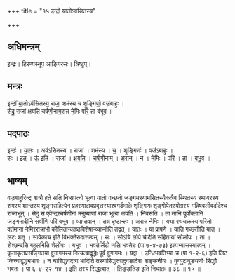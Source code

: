 +++
title = "१५ इन्द्रो यातोऽवसितस्य"

+++
## अधिमन्त्रम्
इन्द्रः। हिरण्यस्तूप आङ्गिरसः। त्रिष्टुप्।

## मन्त्रः
इन्द्रो॑ या॒तोऽव॑सितस्य॒ राजा॒ शम॑स्य च शृ॒ङ्गिणो॒ वज्र॑बाहुः ।  
सेदु॒ राजा॑ क्षयति चर्षणी॒नाम॒रान्न ने॒मिः परि॒ ता ब॑भूव ॥

## पदपाठः
इन्द्रः॑ । या॒तः । अव॑ऽसितस्य । राजा॑ । शम॑स्य । च॒ । शृ॒ङ्गिणः॑ । वज्र॑ऽबाहुः ।  
सः । इत् । ऊं॒ इति॑ । राजा॑ । क्ष॒य॒ति॒ । च॒र्ष॒णी॒नाम् । अ॒रान् । न । ने॒मिः । परि॑ । ता । ब॒भू॒व॒ ॥

## भाष्यम्
वज्रबाहुरिन्द्रः शत्रौ हते सति निःसपत्नो भूत्वा यातो गच्छतो जङ्गमस्यामसितस्यैकत्रैव स्थितस्य स्थावरस्य शमस्य शान्तस्य शृङ्गराहित्येन प्रहरणादावप्रवृत्तस्याश्वगर्दभादेः शृङ्गिणः शृङ्गोपेतस्योग्रस्य महिषबलीवर्दादेश्च राजाभूत् । सेदु स एवेन्द्रश्चर्षणीनां मनुष्याणां राजा भूत्वा क्षयति । निवसति । ता तानि पूर्वोक्तानि जङ्गमादीनि सर्वाणि परि बभूव । व्याप्तवान् । तत्र दृष्टान्तः । अरान्न नेमिः । यथा रथचक्रस्य परितो वर्तमाना नेमिररान्नाभौ कीलितान्काष्ठविशेषान्व्याप्नोति तद्वत् ॥ यातः । या प्रापणे । याति गच्छतीति यात् । लटः शतृ । सावेकाच इति विभक्तेरुदात्तत्वम् । सः । सोऽचि लोपे चेदिति संहितायां सोर्लोपः । ता । शेश्छन्दसि बहुलमिति शेर्लोपः । बभूव । भवतेर्लिटो णलि भवतेरः (पा ७-४-७३) इत्यभ्यासस्यात्वम् । कृताकृतप्रसङ्गितया वुगागमस्य नित्यत्वाद्वृद्धेः पूर्वं वुगागमः । यद्वा । इन्धिभवतिभ्यां च (पा १-२-६) इति लिट कित्त्वाद्वृद्ध्यभावः । न चासिद्धवदत्रा भादिति तस्यासिद्धत्वादुवङादेशः शङ्कनीयः । वुग्युटावुङ्यणोः सिद्धौ भवतः । पा ६-४-२२-१४ । इति तस्य सिद्धत्वात् । तिङ्ङतिङ इति निघातः ॥ ३८ ॥ १५ ॥